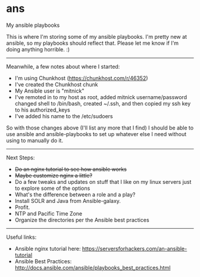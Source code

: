 # ans
My ansible playbooks

This is where I'm storing some of my ansible playbooks.
I'm pretty new at ansible, so my playbooks should reflect
that.  Please let me know if I'm doing anything horrible. :)

---
Meanwhile, a few notes about where I started:

* I'm using Chunkhost (https://chunkhost.com/r/46352)
* I've created the Chunkhost chunk
* My Ansible user is "mitnick"
* I've remoted in to my host as root, added mitnick username/password
changed shell to /bin/bash, created ~/.ssh, and then copied my ssh key to his authorized_keys
* I've added his name to the /etc/sudoers

So with those changes above (I'll list any more that I find)
I should be able to use ansible and ansible-playbooks
to set up whatever else I need without using to manually
do it.

----

Next Steps:

* ~~Do an nginx tutorial to see how ansible works~~
* ~~Maybe customize nginx a little?~~
* Do a few tweaks and updates on stuff that I like on
my linux servers just to explore some of the options
* What's the difference between a role and a play?
* Install SOLR and Java from Ansible-galaxy.
* Profit.
* NTP and Pacific Time Zone
* Organize the directories per the Ansible best practices


----

Useful links:

* Ansible nginx tutorial here: https://serversforhackers.com/an-ansible-tutorial
* Ansible Best Practices: http://docs.ansible.com/ansible/playbooks_best_practices.html

